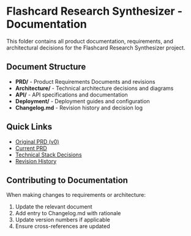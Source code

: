# Flashcard Research Synthesizer - Documentation

This folder contains all product documentation, requirements, and architectural decisions for the Flashcard Research Synthesizer project.

## Document Structure

- **PRD/** - Product Requirements Documents and revisions
- **Architecture/** - Technical architecture decisions and diagrams  
- **API/** - API specifications and documentation
- **Deployment/** - Deployment guides and configuration
- **Changelog.md** - Revision history and decision log

## Quick Links

- [Original PRD (v0)](./PRD/v0-original.md)
- [Current PRD](./PRD/current.md)
- [Technical Stack Decisions](./Architecture/stack-decisions.md)
- [Revision History](./Changelog.md)

## Contributing to Documentation

When making changes to requirements or architecture:

1. Update the relevant document
2. Add entry to Changelog.md with rationale
3. Update version numbers if applicable
4. Ensure cross-references are updated

